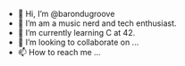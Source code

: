 - 👋 Hi, I’m @barondugroove
- 👀 I’m am a music nerd and tech enthusiast. 
- 🌱 I’m currently learning C at 42.
- 💞️ I’m looking to collaborate on ...
- 📫 How to reach me ...

<!---
barondugroove/barondugroove is a ✨ special ✨ repository because its `README.md` (this file) appears on your GitHub profile.
You can click the Preview link to take a look at your changes.
--->
